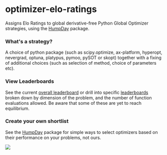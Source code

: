 # optimizer-elo-ratings
Assigns Elo Ratings to global derivative-free Python Global Optimizer strategies, using the [HumpDay](https://github.com/microprediction/humpday) package. 

### What's a strategy?

A choice of python package (such as scipy.optimize, ax-platform, hyperopt, nevergrad, optuna, platypus, pymoo, pySOT or skopt) together with a fixing of additional choices (such as selection of method, choice of parameters etc). 

### View Leaderboards

See the current [overall leaderboard](https://github.com/microprediction/optimizer-elo-ratings/tree/main/results/leaderboards/overall) or drill into specific [leaderboards](https://github.com/microprediction/optimizer-elo-ratings/tree/main/results/leaderboards) broken down by dimension of the problem, and the number of function evaluations allowed. Be aware that some of these are yet to reach equilibrium. 

### Create your own shortlist

See the [HumpDay](https://github.com/microprediction/humpday) package for simple ways to select optimizers based on their performance on your problems, not ours.  


![](https://i.imgur.com/FCiSrMQ.png)
